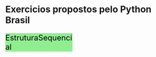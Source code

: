 # Exercicios propostos pelo Python Brasil

<p> EstruturaSequencial

<style> p {
    max-width: 210px;
    color: black;
    font-style: bold;
    font-size: 24px;
    background-color: lightgreen;
} <\style>